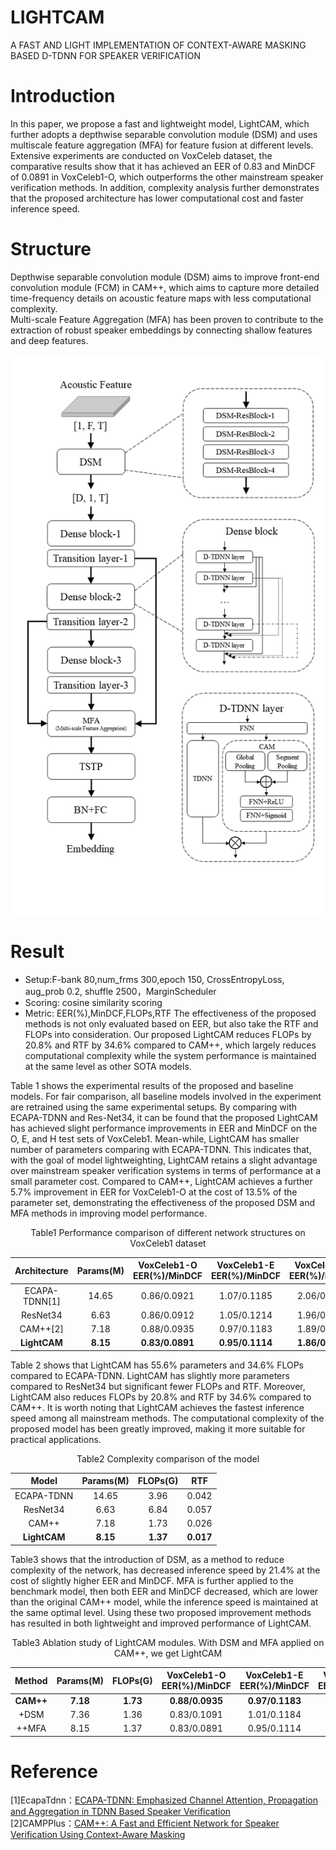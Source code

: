 # LIGHTCAM
 A FAST AND LIGHT IMPLEMENTATION OF CONTEXT-AWARE MASKING  BASED D-TDNN FOR SPEAKER VERIFICATION  
# Introduction  
 In this paper, we propose a fast and lightweight model, LightCAM, which further adopts a depthwise separable convolution module (DSM) and uses multiscale feature aggregation (MFA) for feature fusion at different levels. Extensive experiments are conducted on VoxCeleb dataset, the comparative results show that it has achieved an EER of 0.83 and MinDCF of 0.0891 in VoxCeleb1-O, which outperforms the other mainstream speaker verification methods. In addition, complexity analysis further demonstrates that the proposed architecture has lower computational cost and faster inference speed.  
# Structure  
  Depthwise separable convolution module (DSM) aims to improve front-end convolution module (FCM) in CAM++, which aims to capture more detailed time-frequency details on acoustic feature maps with less computational complexity.   
  Multi-scale Feature Aggregation (MFA) has been proven to contribute to the extraction of robust speaker embeddings by connecting shallow features and deep features.  

![Image text](https://raw.githubusercontent.com/ZJUTMuseVision/LIGHTCAM/b01d215ea9219e20d2ecd8092740758b7824d9bb/img-storage/Structure.png)  
# Result  
  * Setup:F-bank 80,num_frms 300,epoch 150, CrossEntropyLoss, aug_prob 0.2, shuffle 2500，MarginScheduler
  * Scoring: cosine similarity scoring
  * Metric: EER(%),MinDCF,FLOPs,RTF
 The effectiveness of the proposed methods is not only evaluated based on EER, but also take the RTF and FLOPs into consideration. Our proposed LightCAM reduces FLOPs by 20.8% and RTF by 34.6% compared to CAM++, which largely reduces computational complexity while the system performance is maintained at the same level as other SOTA models.  
  
  Table 1 shows the experimental results of the proposed and baseline models. For fair comparison, all baseline models involved in the experiment are retrained using the same experimental setups. By comparing with ECAPA-TDNN and Res-Net34, it can be found that the proposed LightCAM has achieved slight performance improvements in EER and MinDCF on the O, E, and H test sets of VoxCeleb1. Mean-while, LightCAM has smaller number of parameters comparing with ECAPA-TDNN. This indicates that, with the goal of model lightweighting, LightCAM retains a slight advantage over mainstream speaker verification systems in terms of performance at a small parameter cost. Compared to CAM++, LightCAM achieves a further 5.7% improvement in EER for VoxCeleb1-O at the cost of 13.5% of the parameter set, demonstrating the effectiveness of the proposed DSM and MFA methods in improving model performance.  
  
<p align="center">Table1 Performance comparison of different network structures on VoxCeleb1 dataset</p>  

<div align="center">  
  
Architecture  |Params(M)  |VoxCeleb1-O EER(%)/MinDCF  |VoxCeleb1-E EER(%)/MinDCF  |VoxCeleb1-H EER(%)/MinDCF  
| :----: | :-----: | :------: | :-------: | :--------: |   
ECAPA-TDNN[1]  |14.65  |0.86/0.0921  |1.07/0.1185  |2.06/0.1956  
ResNet34  |6.63  |0.86/0.0912  |1.05/0.1214  |1.96/0.1921  
CAM++[2]  |7.18  |0.88/0.0935  |0.97/0.1183  |1.89/0.1971  
**LightCAM**  |**8.15**  |**0.83/0.0891**  |**0.95/0.1114**  |**1.86/0.1922**  
  
</div>    

  Table 2 shows that LightCAM has 55.6% parameters and 34.6% FLOPs compared to ECAPA-TDNN. LightCAM has slightly more parameters compared to ResNet34 but significant fewer FLOPs and RTF. Moreover, LightCAM also reduces FLOPs by 20.8% and RTF by 34.6% compared to CAM++. It is worth noting that LightCAM achieves the fastest inference speed among all mainstream methods. The computational complexity of the proposed model has been greatly improved, making it more suitable for practical applications.  
  
<p align="center">Table2 Complexity comparison of the model</p>  

<div align="center">  
  
Model  |Params(M)  |FLOPs(G)  |RTF  
| :----: | :-----: | :------: | :-------: |   
ECAPA-TDNN  |14.65  |3.96  |0.042  
ResNet34  |6.63  |6.84  |0.057  
CAM++  |7.18  |1.73  |0.026  
**LightCAM**  |**8.15**  |**1.37**  |**0.017**  
  
</div>  

  Table3 shows that the introduction of DSM, as a method to reduce complexity of the network, has decreased inference speed by 21.4% at the cost of slightly higher EER and MinDCF. MFA is further applied to the benchmark model, then both EER and MinDCF decreased, which are lower than the original CAM++ model, while the inference speed is maintained at the same optimal level. Using these two proposed improvement methods has resulted in both lightweight and improved performance of LightCAM.  
  
<p align="center">Table3 Ablation study of LightCAM modules. With DSM and MFA applied on CAM++, we get LightCAM</p>  
  
<div align="center">  
   
Method  |Params(M)  |FLOPs(G)  |VoxCeleb1-O EER(%)/MinDCF  |VoxCeleb1-E EER(%)/MinDCF  |VoxCeleb1-H EER(%)/MinDCF  
| :----: | :-----: | :------: | :-------: | :--------: | :---------: |   
**CAM++**  |**7.18**  |**1.73**  |**0.88/0.0935**  |**0.97/0.1183**  |**1.89/0.1971**  
+DSM  |7.36  |1.36  |0.83/0.1091  |1.01/0.1184  |1.94/0.2044  
++MFA  |8.15  |1.37  |0.83/0.0891  |0.95/0.1114  |1.86/0.1922  

</div>

# Reference  
[1]EcapaTdnn：[ECAPA-TDNN: Emphasized Channel Attention, Propagation and Aggregation in TDNN Based Speaker Verification](https://arxiv.org/abs/2005.07143v3)  
[2]CAMPPlus：[CAM++: A Fast and Efficient Network for Speaker Verification Using Context-Aware Masking](https://arxiv.org/abs/2303.00332v3)  
